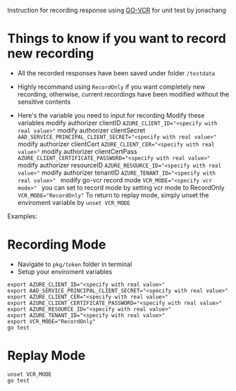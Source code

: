 Instruction for recording response using [GO-VCR](https://github.com/dnaeon/go-vcr) for unit test by jonachang
# Things to know if you want to record new recording
* All the recorded responses have been saved under folder `/testdata`

* Highly recommand using `RecordOnly` if you want completely new recording, otherwise, current recordings have been modified without the sensitive contents
* Here's the variable you need to input for recording 
Modify these variables 
modify authorizer clientID `AZURE_CLIENT_ID="<specify with real value>"`
modify authorizer clientSecret `AAD_SERVICE_PRINCIPAL_CLIENT_SECRET="<specify with real value>" `
modify authorizer clientCert `AZURE_CLIENT_CER="<specify with real value>"`
modify authorizer clientCertPass `AZURE_CLIENT_CERTIFICATE_PASSWORD="<specify with real value>" `
modify authorizer resourceID `AZURE_RESOURCE_ID="<specify with real value>"`
modify authorizer tenantID `AZURE_TENANT_ID="<specify with real value>" `
modify go-vcr record mode `VCR_MODE="<specify vcr mode>" `
you can set to record mode by setting vcr mode to RecordOnly `VCR_MODE="RecordOnly"`
To return to replay mode, simply unset the enviroment variable by `unset VCR_MODE`

Examples: 
# Recording Mode
* Navigate to `pkg/token` folder in terminal
* Setup your enviroment variables

```
export AZURE_CLIENT_ID="<specify with real value>"
export AAD_SERVICE_PRINCIPAL_CLIENT_SECRET="<specify with real value>"
export AZURE_CLIENT_CER="<specify with real value>"
export AZURE_CLIENT_CERTIFICATE_PASSWORD="<specify with real value>"
export AZURE_RESOURCE_ID="<specify with real value>"
export AZURE_TENANT_ID="<specify with real value>"
export VCR_MODE="RecordOnly"
go test
```

# Replay Mode
```
unset VCR_MODE
go test
```
